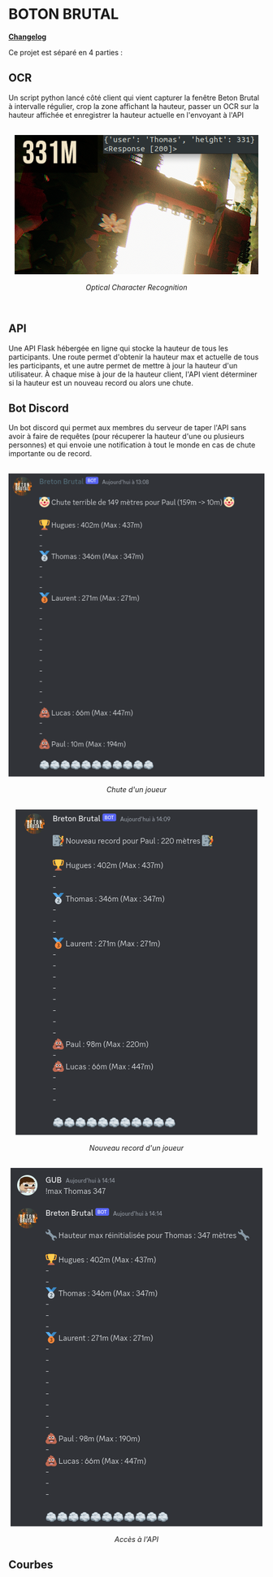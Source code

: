 # BOTON BRUTAL

**[Changelog](CHANGELOG.md)**     

Ce projet est séparé en 4 parties :  

## OCR
Un script python lancé côté client qui vient capturer la fenêtre Beton Brutal à intervalle régulier, crop la zone affichant la hauteur, passer un OCR sur la hauteur affichée et enregistrer la hauteur actuelle en l'envoyant à l'API  
<br/>

<div style="text-align:center">
<img src="img-readme/ocr.png">    

*Optical Character Recognition*
</div>
<br/>

## API
Une API Flask hébergée en ligne qui stocke la hauteur de tous les participants. Une route permet d'obtenir la hauteur max et actuelle de tous les participants, et une autre permet de mettre à jour la hauteur d'un utilisateur. À chaque mise à jour de la hauteur client, l'API vient déterminer si la hauteur est un nouveau record ou alors une chute.     

## Bot Discord

 Un bot discord qui permet aux membres du serveur de taper l'API sans avoir à faire de requêtes (pour récuperer la hauteur d'une ou plusieurs personnes) et qui envoie une notification à tout le monde en cas de chute importante ou de record.   
<br/>
<div style="text-align:center">
<img src="img-readme/fall.png">    

*Chute d'un joueur*
</div>
<br/>

<div style="text-align:center">
<img src="img-readme/update.png">    

*Nouveau record d'un joueur*
</div>
<br/>
<div style="text-align:center">
<img src="img-readme/reset.png">    

*Accès à l'API*
</div>

## Courbes
